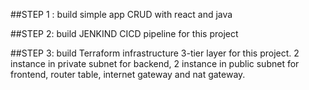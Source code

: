 ##STEP 1 : build simple app CRUD with react and java

##STEP 2: build JENKIND CICD pipeline for this project 

##STEP 3: build Terraform infrastructure 3-tier layer for this project. 2 instance in private subnet for backend, 2 instance in public subnet for frontend, router table, internet gateway and nat gateway.
